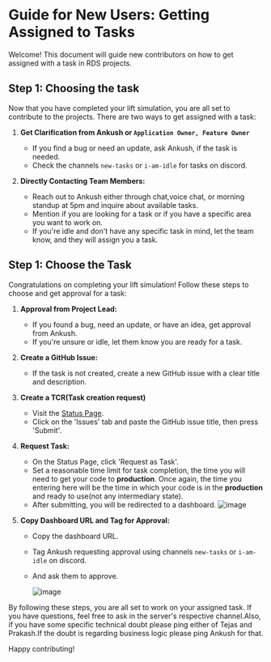 # Guide for New Users: Getting Assigned to Tasks

Welcome! This document will guide new contributors on how to get assigned with a task in RDS projects.

## Step 1: Choosing the task

Now that you have completed your lift simulation, you are all set to contribute to the projects. There are two ways to get assigned with a task:

1. **Get Clarification from Ankush or `Application Owner, Feature Owner`**


   - If you find a bug or need an update, ask Ankush, if the task is needed.
   - Check the channels `new-tasks` or `i-am-idle` for tasks on discord.

2. **Directly Contacting Team Members:**
   - Reach out to Ankush either through chat,voice chat, or morning standup at 5pm and inquire about available tasks.
   - Mention if you are looking for a task or if you have a specific area you want to work on.
   - If you're idle and don't have any specific task in mind, let the team know, and they will assign you a task.

## Step 1: Choose the Task

Congratulations on completing your lift simulation! Follow these steps to choose and get approval for a task:

1. **Approval from Project Lead:**

   - If you found a bug, need an update, or have an idea, get approval from Ankush.
   - If you're unsure or idle, let them know you are ready for a task.

2. **Create a GitHub Issue:**

   - If the task is not created, create a new GitHub issue with a clear title and description.

3. **Create a TCR(Task creation request)**

   - Visit the [Status Page](https://status.realdevsquad.com/issues).
   - Click on the 'Issues' tab and paste the GitHub issue title, then press 'Submit'.

4. **Request Task:**

   - On the Status Page, click 'Request as Task'.
   - Set a reasonable time limit for task completion, the time you will need to get your code to **production**. Once again, the time you entering here will be the time in which your code is in the **production** and ready to use(not any intermediary state).
   - After submitting, you will be redirected to a dashboard.
     ![image](https://github.com/tejaskh3/uXHUB/assets/98630752/6d4069a5-1f00-44b6-a12a-b593400b0a9d)

5. **Copy Dashboard URL and Tag for Approval:**

   - Copy the dashboard URL.
   - Tag Ankush requesting approval using channels `new-tasks` or `i-am-idle` on discord.

   - And ask them to approve.

     ![image](https://github.com/tejaskh3/uXHUB/assets/98630752/029a562c-fe8d-48ec-a16a-1991e69d7e23)

By following these steps, you are all set to work on your assigned task. If you have questions, feel free to ask in the server's respective channel.Also, if you have some specific technical doubt please ping either of Tejas and Prakash.If the doubt is regarding business logic please ping Ankush for that.

Happy contributing!
